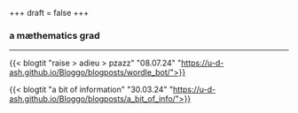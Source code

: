 +++
draft = false
+++
### a mæthematics grad

---

{{< blogtit "raise > adieu > pzazz" "08.07.24" "https://u-d-ash.github.io/Bloggo/blogposts/wordle_bot/">}}

{{< blogtit "a bit of information" "30.03.24" "https://u-d-ash.github.io/Bloggo/blogposts/a_bit_of_info/">}}

